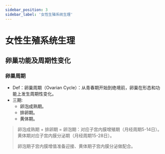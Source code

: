 ```yaml
---
sidebar_position: 3
sidebar_label: '女性生殖系统生理'
---
```


# 女性生殖系统生理

## 卵巢功能及周期性变化

### 卵巢周期

- Def：卵巢周期（Ovarian Cycle）：从青春期开始到绝境前，卵巢在形态和功能上发生周期性变化。
- 三期:
  - 卵泡成熟期。
  - 排卵期。
  - 黄体期。
> 卵泡成熟期 + 排卵期 = 卵泡期：对应子宫内膜增殖期（月经周期5-14日）。
> 黄体期对应子宫内膜分泌期（月经周期15-28日）。
> 
> 卵泡期子宫内膜增值准备迎接、黄体期子宫内膜分泌做配合。